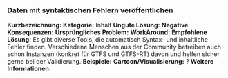 ### Daten mit syntaktischen Fehlern veröffentlichen
**Kurzbezeichnung:** 
**Kategorie:** Inhalt
**Ungute Lösung:**
**Negative Konsequenzen:**
**Ursprüngliches Problem:**
**WorkAround:** 
**Empfohlene Lösung:** Es gibt diverse Tools, die automatisch Syntax- und inhaltliche Fehler finden. Verschiedene Menschen aus der Community betreiben auch schon Instanzen (konkret für GTFS und GTFS-RT) davon und helfen sicher gerne bei der Validierung.
**Beispiele:**
**Cartoon/Visualisierung:** ?
**Weitere Informationen:**